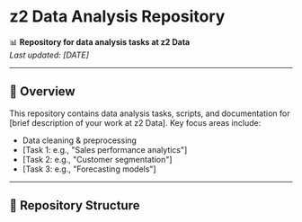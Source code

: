 # z2 Data Analysis Repository

📊 **Repository for data analysis tasks at z2 Data**  
*Last updated: [DATE]*

---

## 🚀 Overview
This repository contains data analysis tasks, scripts, and documentation for [brief description of your work at z2 Data]. Key focus areas include:
- Data cleaning & preprocessing
- [Task 1: e.g., "Sales performance analytics"]
- [Task 2: e.g., "Customer segmentation"]
- [Task 3: e.g., "Forecasting models"]

---

## 📂 Repository Structure
